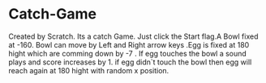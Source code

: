 # Catch-Game
Created by Scratch. Its a catch Game. Just click the Start flag.A Bowl fixed at -160. Bowl can move by Left and Right arrow keys .Egg is fixed at 180 hight which are comming down by -7 . If egg touches the bowl a sound plays and score increases by 1. if egg didn`t touch the bowl then egg will reach again at 180 hight with random x position.
